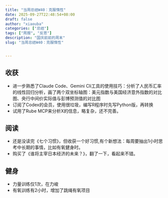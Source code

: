 ```yaml
---
title: "当周总结W40：克服惰性"
date: 2025-09-27T22:48:54+08:00
draft: false
author: "xiaouba"
categories: ["总结"]
tags: ["周报", "反思"]
description: "国庆前前的周末"
slug: "当周总结W40：克服惰性"


---
```


## 收获
 - 进一步熟悉了Claude Code、Gemini Cli工具的使用技巧：分析了人民币汇率的线性回归分析，画了两个双坐标轴图：美元指数与美国经济意外指数的对比图、央行中间价实际值与彭博预测值的对比图
 - 订阅了Codex的会员，使用很垃圾，编写R程序时先写Python版，再转换
 - 试用了Rube MCP来分析X的信息，略复杂，还不完善。
  
  

## 阅读
 - 还是没读完《七个习惯》，但收获一个好习惯,有个新想法：每周要抽出1小时思考中长期的事情，比如有氧健身时。
 - 购买了《谁将主宰日本经济的未来？》，翻了一下，看起来不错。

## 健身
 - 力量训练仅1次，在力峻
 - 有氧训练有2小时，增加了跳绳有氧项目